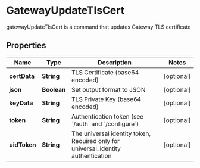 

# GatewayUpdateTlsCert

gatewayUpdateTlsCert is a command that updates Gateway TLS certificate

## Properties

| Name | Type | Description | Notes |
|------------ | ------------- | ------------- | -------------|
|**certData** | **String** | TLS Certificate (base64 encoded) |  [optional] |
|**json** | **Boolean** | Set output format to JSON |  [optional] |
|**keyData** | **String** | TLS Private Key (base64 encoded) |  [optional] |
|**token** | **String** | Authentication token (see &#x60;/auth&#x60; and &#x60;/configure&#x60;) |  [optional] |
|**uidToken** | **String** | The universal identity token, Required only for universal_identity authentication |  [optional] |



